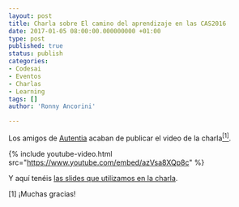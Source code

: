 ```yaml
---
layout: post
title: Charla sobre El camino del aprendizaje en las CAS2016 
date: 2017-01-05 08:00:00.000000000 +01:00
type: post
published: true
status: publish
categories:
- Codesai
- Eventos
- Charlas
- Learning
tags: []
author: 'Ronny Ancorini'

---
```



Los amigos de [Autentia](https://www.autentia.com/) acaban de publicar el video de la charla<a href="#nota1"><sup>[1]</sup></a>. 

{% include youtube-video.html src="https://www.youtube.com/embed/azVsa8XQp8c" %}

Y aquí tenéis [las slides que utilizamos en la charla]().


<div class="foot-note">
   <a name="nota1"></a> [1] ¡Muchas gracias!   
</div>
